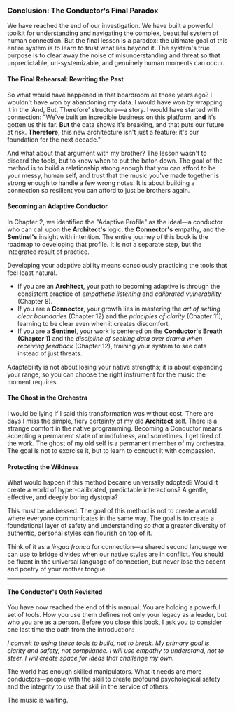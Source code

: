 ### **Conclusion: The Conductor's Final Paradox**

We have reached the end of our investigation. We have built a powerful toolkit for understanding and navigating the complex, beautiful system of human connection. But the final lesson is a paradox: the ultimate goal of this entire system is to learn to trust what lies beyond it. The system's true purpose is to clear away the noise of misunderstanding and threat so that unpredictable, un-systemizable, and genuinely human moments can occur.

#### **The Final Rehearsal: Rewriting the Past**
So what would have happened in that boardroom all those years ago? I wouldn't have won by abandoning my data. I would have won by wrapping it in the 'And, But, Therefore' structure—a story. I would have started with connection: "We've built an incredible business on this platform, **and** it's gotten us this far. **But** the data shows it's breaking, and that puts our future at risk. **Therefore**, this new architecture isn't just a feature; it's our foundation for the next decade."

And what about that argument with my brother? The lesson wasn't to discard the tools, but to know when to put the baton down. The goal of the method is to build a relationship strong enough that you can afford to be your messy, human self, and trust that the music you've made together is strong enough to handle a few wrong notes. It is about building a connection so resilient you can afford to just be brothers again.

#### **Becoming an Adaptive Conductor**
In Chapter 2, we identified the "Adaptive Profile" as the ideal—a conductor who can call upon the **Architect's** logic, the **Connector's** empathy, and the **Sentinel's** insight with intention. The entire journey of this book is the roadmap to developing that profile. It is not a separate step, but the integrated result of practice.

Developing your adaptive ability means consciously practicing the tools that feel least natural.
*   If you are an **Architect**, your path to becoming adaptive is through the consistent practice of *empathetic listening* and *calibrated vulnerability* (Chapter 8).
*   If you are a **Connector**, your growth lies in mastering the *art of setting clear boundaries* (Chapter 12) and the *principles of clarity* (Chapter 11), learning to be clear even when it creates discomfort.
*   If you are a **Sentinel**, your work is centered on the **Conductor's Breath (Chapter 1)** and the *discipline of seeking data over drama when receiving feedback* (Chapter 12), training your system to see data instead of just threats.

Adaptability is not about losing your native strengths; it is about expanding your range, so you can choose the right instrument for the music the moment requires.

#### **The Ghost in the Orchestra**
I would be lying if I said this transformation was without cost. There are days I miss the simple, fiery certainty of my old **Architect** self. There is a strange comfort in the native programming. Becoming a Conductor means accepting a permanent state of mindfulness, and sometimes, I get tired of the work. The ghost of my old self is a permanent member of my orchestra. The goal is not to exorcise it, but to learn to conduct it with compassion.

#### **Protecting the Wildness**
What would happen if this method became universally adopted? Would it create a world of hyper-calibrated, predictable interactions? A gentle, effective, and deeply boring dystopia?

This must be addressed. The goal of this method is not to create a world where everyone communicates in the same way. The goal is to create a foundational layer of safety and understanding *so that* a greater diversity of authentic, personal styles can flourish on top of it.

Think of it as a *lingua franca* for connection—a shared second language we can use to bridge divides when our native styles are in conflict. You should be fluent in the universal language of connection, but never lose the accent and poetry of your mother tongue.

---
#### **The Conductor's Oath Revisited**
You have now reached the end of this manual. You are holding a powerful set of tools. How you use them defines not only your legacy as a leader, but who you are as a person. Before you close this book, I ask you to consider one last time the oath from the introduction:

*I commit to using these tools to build, not to break. My primary goal is clarity and safety, not compliance. I will use empathy to understand, not to steer. I will create space for ideas that challenge my own.*

The world has enough skilled manipulators. What it needs are more conductors—people with the skill to create profound psychological safety and the integrity to use that skill in the service of others.

The music is waiting.
      